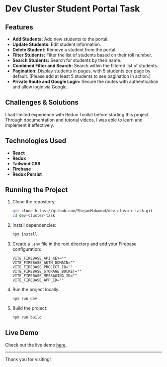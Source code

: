 # Dev Cluster Student Portal Task

## Features

- **Add Students:** Add new students to the portal.
- **Update Students:** Edit student information.
- **Delete Student:** Remove a student from the portal.
- **Filter Students:** Filter the list of students based on their roll number.
- **Search Students:** Search for students by their name.
- **Combined Filter and Search:** Search within the filtered list of students.
- **Pagination:** Display students in pages, with 5 students per page by default. (Please add at least 5 students to see pagination in action.)
- **Private Route and Google Login:** Secure the routes with authentication and allow login via Google.

## Challenges & Solutions

I had limited experience with Redux Toolkit before starting this project. Through documentation and tutorial videos, I was able to learn and implement it effectively.

## Technologies Used

- **React**
- **Redux**
- **Tailwind CSS**
- **Firebase**
- **Redux Persist**

## Running the Project

1. Clone the repository:
   ```sh
   git clone https://github.com/ShejanMahamud/dev-cluster-task.git
   cd dev-cluster-task
   ```

2. Install dependencies:
   ```sh
   npm install
   ```

3. Create a `.env` file in the root directory and add your Firebase configuration:
   ```
   VITE_FIREBASE_API_KEY=""
   VITE_FIREBASE_AUTH_DOMAIN=""
   VITE_FIREBASE_PROJECT_ID=""
   VITE_FIREBASE_STORAGE_BUCKET=""
   VITE_FIREBASE_MESSAGING_ID=""
   VITE_FIREBASE_APP_ID=""
   ```

4. Run the project locally:
   ```sh
   npm run dev
   ```

5. Build the project:
   ```sh
   npm run build
   ```

## Live Demo

Check out the live demo [here](https://dev-cluster.vercel.app/).

---

Thank you for visiting!

